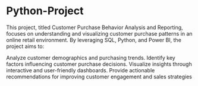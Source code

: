 # Python-Project
This project, titled Customer Purchase Behavior Analysis and Reporting, focuses on understanding and visualizing customer purchase patterns in an online retail environment. By leveraging SQL, Python, and Power BI, the project aims to:

Analyze customer demographics and purchasing trends.
Identify key factors influencing customer purchase decisions.
Visualize insights through interactive and user-friendly dashboards.
Provide actionable recommendations for improving customer engagement and sales strategies
